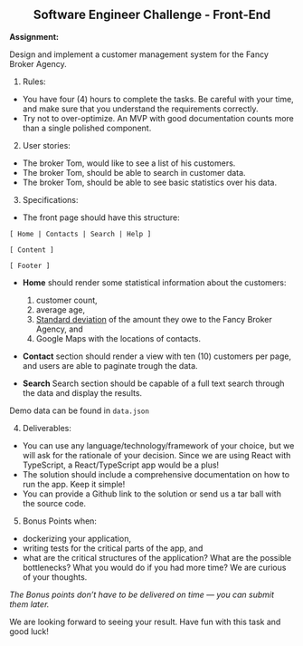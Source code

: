<center>
     <h2>Software Engineer Challenge - Front-End</h2>
</center>

**Assignment:**

Design and implement a customer management system for the Fancy Broker Agency.

1.  Rules:

- You have four (4) hours to complete the tasks. Be careful with your time, and make sure that you understand the requirements correctly.
- Try not to over-optimize. An MVP with good documentation counts more than a single polished component.

2.  User stories:

- The broker Tom, would like to see a list of his customers.
- The broker Tom, should be able to search in customer data.
- The broker Tom, should be able to see basic statistics over his data.

3.  Specifications:

- The front page should have this structure:

```
[ Home | Contacts | Search | Help ]

[ Content ]

[ Footer ]
```

- **Home** should render some statistical information about the customers:

  1.  customer count,
  2.  average age,
  3.  [Standard deviation](https://en.wikipedia.org/wiki/Standard_deviation) of the amount they owe to the Fancy Broker Agency, and
  4.  Google Maps with the locations of contacts.

- **Contact** section should render a view with ten (10) customers per page, and users are able to paginate trough the data.

- **Search** Search section should be capable of a full text search through the data and display the results.

Demo data can be found in `data.json`

4.  Deliverables:

- You can use any language/technology/framework of your choice, but we will ask for the rationale of your decision. Since we are using React with TypeScript, a React/TypeScript app would be a plus!
- The solution should include a comprehensive documentation on how to run the app. Keep it simple!
- You can provide a Github link to the solution or send us a tar ball with the source code.

5.  Bonus Points when:

- dockerizing your application,
- writing tests for the critical parts of the app, and
- what are the critical structures of the application? What are the possible bottlenecks? What you would do if you had more time? We are curious of your thoughts.

_The Bonus points don’t have to be delivered on time — you can submit them later._

We are looking forward to seeing your result. Have fun with this task and good luck!
